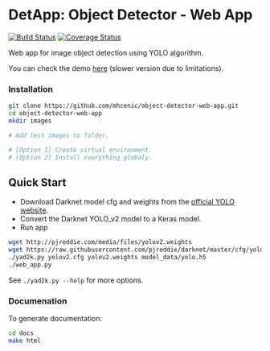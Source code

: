 # DetApp: Object Detector - Web App

[![Build Status](https://travis-ci.org/mhcenic/object-detector-web-app.svg?branch=master)](https://travis-ci.org/mhcenic/object-detector-web-app)
[![Coverage Status](https://coveralls.io/repos/github/mhcenic/object-detector-web-app/badge.svg?branch=master)](https://coveralls.io/github/mhcenic/object-detector-web-app?branch=master)

Web app for image object detection using YOLO algorithm.

You can check the demo [here](https://detv1.herokuapp.com/) (slower version due to limitations).

### Installation
```bash
git clone https://github.com/mhcenic/object-detector-web-app.git
cd object-detector-web-app
mkdir images

# Add test images to folder.

# [Option 1] Create virtual environment. 
# [Option 2] Install everything globaly.
```

## Quick Start

- Download Darknet model cfg and weights from the [official YOLO website](http://pjreddie.com/darknet/yolo/).
- Convert the Darknet YOLO_v2 model to a Keras model.
- Run app

```bash
wget http://pjreddie.com/media/files/yolov2.weights
wget https://raw.githubusercontent.com/pjreddie/darknet/master/cfg/yolov2.cfg
./yad2k.py yolov2.cfg yolov2.weights model_data/yolo.h5
./web_app.py
```
See `./yad2k.py --help` for more options.
### Documenation
To generate documentation:
```bash
cd docs
make html
```
